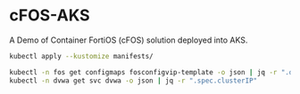 # cFOS-AKS

A Demo of Container FortiOS (cFOS) solution deployed into AKS.

```bash
kubectl apply --kustomize manifests/
```

```bash
kubectl -n fos get configmaps fosconfigvip-template -o json | jq -r ".data.config"
kubectl -n dvwa get svc dvwa -o json | jq -r ".spec.clusterIP"
```
